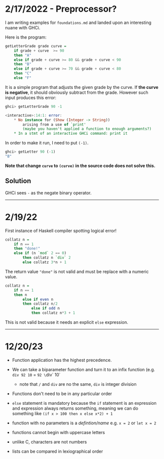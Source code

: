 # 2/17/2022 - Preprocessor?

I am writing examples for `foundations.md` and landed upon an interesting nuane with GHCi. 

Here is the program:

```haskell
getLetterGrade grade curve = 
    if grade + curve  >= 90
    then "A"
    else if grade + curve >= 80 && grade + curve < 90
    then "B"
    else if grade + curve >= 70 && grade + curve < 80
    then "C"
    else "F"
```

It is a simple program that adjusts the given grade by the curve. If **the curve is negative**, it should obviously subtract from the grade. However such input produces this error:

```haskell
ghci> getLetterGrade 90 -1

<interactive>:14:1: error:
    * No instance for (Show (Integer -> String))
        arising from a use of `print'
        (maybe you haven't applied a function to enough arguments?)
    * In a stmt of an interactive GHCi command: print it
```

In order to make it run, I need to put `(-1)`.
```haskell
ghci> getLetter 90 (-1)
"B"
```
**Note that change `curve` to `(curve)` in the source code does not solve this.**

## Solution

GHCi sees `-` as the negate binary operator.

---

# 2/19/22

First instance of Haskell compiler spotting logical error!
```haskell
collatz n = 
    if n == 1
    then "done!"
    else if (n `mod` 2 == 0)
        then collatz n `div` 2
        else collatz 3*n + 1
```
The return value `"done"` is not valid and must be replace with a numeric value.

```haskell
collatz n = 
    if n == 1
    then n 
        else if even n 
        then collatz n/2
            else if odd n 
            then collatz n*3 + 1
```
This is not valid because it needs an explicit `else` expression.

---

# 12/20/23

- Function application has the highest precedence.
- We can take a biparameter function and turn it to an infix function (e.g. `div 92 10` = `92 \`div\` 10`
    - note that `/` and `div` are no the same, `div` is integer division

- Functions don't need to be in any particular order
- `else` statement is mandatory because the `if` statement is an expression and expression always returns something, meaning we can do something like `(if x > 100 then x else x*2) + 1  `
- function with no parameters is a *defintion/name* e.g. `x = 2` or `let x = 2`
- functions cannot begin with uppercase letters

- unlike C, characters are not numbers

- lists can be compared in lexiographical order
